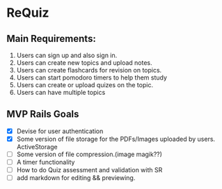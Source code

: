 # ReQuiz

## Main Requirements:

1. Users can sign up and also sign in.
2. Users can create new topics and upload notes.
3. Users can create flashcards for revision on topics. 
4. Users can start pomodoro timers to help them study
5. Users can create or upload quizes on the topic. 
6. Users can have multiple topics

## MVP Rails Goals

-[x] Devise for user authentication
-[x] Some version of file storage for the PDFs/Images uploaded by users. ActiveStorage
-[ ] Some version of file compression.(image magik??)
-[ ] A timer functionality
-[ ] How to do Quiz assessment and validation with SR
-[ ] add markdown for editing && previewing.